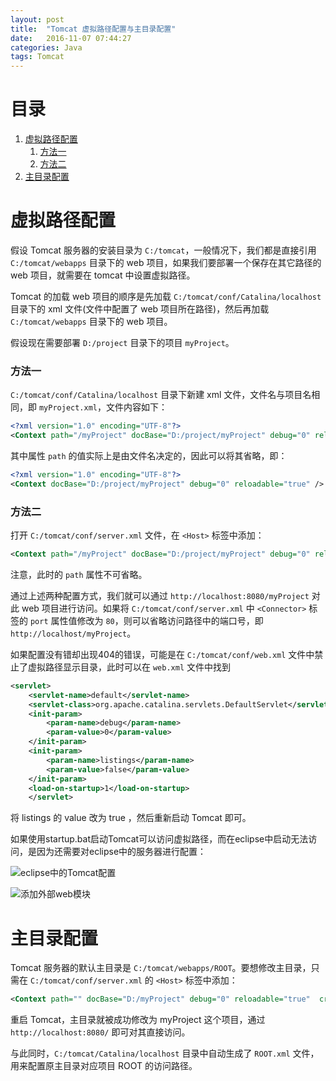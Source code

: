 ```yaml
---
layout: post
title:  "Tomcat 虚拟路径配置与主目录配置"
date:   2016-11-07 07:44:27
categories: Java
tags: Tomcat
---
```


# 目录
1. [虚拟路径配置](#1)
	1. [方法一](#1_1)
	2. [方法二](#1_2)
2. [主目录配置](#2)

<h1 id="1">虚拟路径配置</h1>

假设 Tomcat 服务器的安装目录为 `C:/tomcat`，一般情况下，我们都是直接引用 `C:/tomcat/webapps` 目录下的 web 项目，如果我们要部署一个保存在其它路径的 web 项目，就需要在 tomcat 中设置虚拟路径。

Tomcat 的加载 web 项目的顺序是先加载 `C:/tomcat/conf/Catalina/localhost` 目录下的 xml 文件(文件中配置了 web 项目所在路径)，然后再加载 `C:/tomcat/webapps` 目录下的 web 项目。

假设现在需要部署 `D:/project` 目录下的项目 `myProject`。

<h3 id="1_1">方法一</h3>

 `C:/tomcat/conf/Catalina/localhost` 目录下新建 xml 文件，文件名与项目名相同，即 `myProject.xml`，文件内容如下：

```xml
<?xml version="1.0" encoding="UTF-8"?>
<Context path="/myProject" docBase="D:/project/myProject" debug="0" reloadable="true" />
```

其中属性 `path` 的值实际上是由文件名决定的，因此可以将其省略，即：

```xml
<?xml version="1.0" encoding="UTF-8"?>
<Context docBase="D:/project/myProject" debug="0" reloadable="true" />
```

<h3 id="1_2">方法二</h3>

打开 `C:/tomcat/conf/server.xml` 文件，在 `<Host>` 标签中添加：

```xml
<Context path="/myProject" docBase="D:/project/myProject" debug="0" reloadable="true" />
```

注意，此时的 `path` 属性不可省略。

通过上述两种配置方式，我们就可以通过 `http://localhost:8080/myProject` 对此 web 项目进行访问。如果将 `C:/tomcat/conf/server.xml` 中 `<Connector>` 标签的 `port` 属性值修改为 `80`，则可以省略访问路径中的端口号，即 `http://localhost/myProject`。

如果配置没有错却出现404的错误，可能是在 `C:/tomcat/conf/web.xml` 文件中禁止了虚拟路径显示目录，此时可以在 `web.xml` 文件中找到

```xml
<servlet>
    <servlet-name>default</servlet-name>
    <servlet-class>org.apache.catalina.servlets.DefaultServlet</servlet-class>
    <init-param>
        <param-name>debug</param-name>
        <param-value>0</param-value>
    </init-param>
    <init-param>
        <param-name>listings</param-name>
        <param-value>false</param-value>
    </init-param>
    <load-on-startup>1</load-on-startup>
    </servlet>
```

将 listings 的 value 改为 true ，然后重新启动 Tomcat 即可。

如果使用startup.bat启动Tomcat可以访问虚拟路径，而在eclipse中启动无法访问，是因为还需要对eclipse中的服务器进行配置：

![eclipse中的Tomcat配置](https://s25.postimg.org/i12p2b0bz/eclipse_tomcat_conf.png)

![添加外部web模块](https://s25.postimg.org/7fitqau0f/eclipse_tomcat_conf2.png)

<h1 id="2">主目录配置</h1>

Tomcat 服务器的默认主目录是 `C:/tomcat/webapps/ROOT`。要想修改主目录，只需在 `C:/tomcat/conf/server.xml` 的 `<Host>` 标签中添加：

```xml
<Context path="" docBase="D:/myProject" debug="0" reloadable="true"  crossContext="true" />
```

重启 Tomcat，主目录就被成功修改为 myProject 这个项目，通过 `http://localhost:8080/` 即可对其直接访问。

与此同时，`C:/tomcat/Catalina/localhost` 目录中自动生成了 `ROOT.xml` 文件，用来配置原主目录对应项目 ROOT 的访问路径。